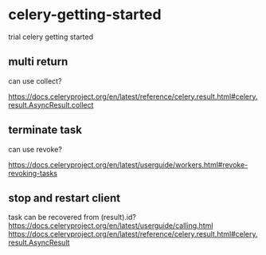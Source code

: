 # celery-getting-started
trial celery getting started

## multi return

can use collect?

https://docs.celeryproject.org/en/latest/reference/celery.result.html#celery.result.AsyncResult.collect

## terminate task

can use revoke?

https://docs.celeryproject.org/en/latest/userguide/workers.html#revoke-revoking-tasks

## stop and restart client

task can be recovered from (result).id?
https://docs.celeryproject.org/en/latest/userguide/calling.html
https://docs.celeryproject.org/en/latest/reference/celery.result.html#celery.result.AsyncResult

